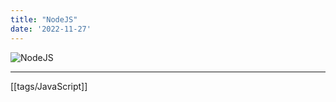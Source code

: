 ```yaml
---
title: "NodeJS"
date: '2022-11-27'
---
```

![NodeJS](https://upload.wikimedia.org/wikipedia/commons/thumb/d/d9/Node.js_logo.svg/1200px-Node.js_logo.svg.png)

---
[[tags/JavaScript]]